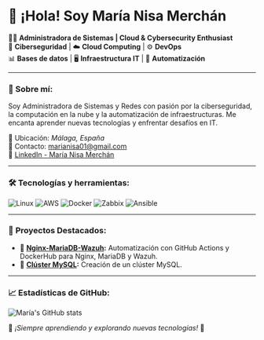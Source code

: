 # 👋 ¡Hola! Soy María Nisa Merchán 

👩‍💻 **Administradora de Sistemas | Cloud & Cybersecurity Enthusiast**  
🔐 **Ciberseguridad** | ☁️ **Cloud Computing** | ⚙️ **DevOps**  
📊 **Bases de datos** | 🖥️ **Infraestructura IT** | 🚀 **Automatización**

---

### 🚀 Sobre mí:
Soy Administradora de Sistemas y Redes con pasión por la ciberseguridad, la computación en la nube y la automatización de infraestructuras. Me encanta aprender nuevas tecnologías y enfrentar desafíos en IT. 

📍 Ubicación: *Málaga, España*  
📧 Contacto: [marianisa01@gmail.com](mailto:marianisa01@gmail.com)  
🔗 [LinkedIn - María Nisa Merchán](https://es.linkedin.com/in/mar%C3%ADa-nisa-merch%C3%A1n-44b55925a)  

---

### 🛠️ **Tecnologías y herramientas:**
![Linux](https://img.shields.io/badge/Linux-FCC624?style=for-the-badge&logo=linux&logoColor=black)
![AWS](https://img.shields.io/badge/AWS-232F3E?style=for-the-badge&logo=amazon-aws&logoColor=white)
![Docker](https://img.shields.io/badge/Docker-2496ED?style=for-the-badge&logo=docker&logoColor=white)
![Zabbix](https://img.shields.io/badge/Zabbix-EE0000?style=for-the-badge&logo=zabbix&logoColor=white)
![Ansible](https://img.shields.io/badge/Ansible-EE0000?style=for-the-badge&logo=ansible&logoColor=white)

---

### 📌 **Proyectos Destacados:**
- 🔹 **[Nginx-MariaDB-Wazuh]((https://github.com/nisa2217/Stack-Nginx-MariaDB-Wazuh)):** Automatización con GitHub Actions y DockerHub para Nginx, MariaDB y Wazuh.  
- 🔹 **[Clúster MySQL]((https://github.com/nisa2217/Cluster-MySQL)):** Creación de un clúster MySQL.  

---

### 📈 **Estadísticas de GitHub:**
![María's GitHub stats](https://github-readme-stats.vercel.app/api?username=nisa2217&show_icons=true&theme=radical)

🌟 _¡Siempre aprendiendo y explorando nuevas tecnologías!_ 🚀

